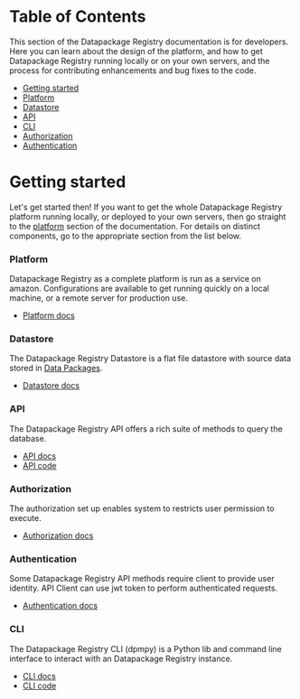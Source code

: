 # Table of Contents

This section of the Datapackage Registry documentation is for developers. Here you can learn about the design of the platform, and how to get Datapackage Registry running locally or on your own servers, and the process for contributing enhancements and bug fixes to the code.

- [Getting started](#getting-started)
- [Platform](platform/)
- [Datastore](datastore/)
- [API](api/)
- [CLI](cli/)
- [Authorization](authorization/)
- [Authentication](authentication/)

# Getting started

Let's get started then! If you want to get the whole Datapackage Registry platform running locally, or deployed to your own servers, then go straight to the [platform](platform/) section of the documentation. For details on distinct components, go to the appropriate section from the list below.

### Platform

Datapackage Registry as a complete platform is run as a service on amazon. Configurations are available to get running quickly on a local machine, or a remote server for production use.

- [Platform docs](platform/)

### Datastore

The Datapackage Registry Datastore is a flat file datastore with source data stored in [Data Packages](http://specs.frictionlessdata.io/).

- [Datastore docs](datastore/)

### API

The Datapackage Registry API offers a rich suite of methods to query the database.

- [API docs](api/)
- [API code](https://github.com/frictionlessdata/dpr-api)

### Authorization
The authorization set up enables system to restricts user permission to execute.

- [Authorization docs](authorization/)

### Authentication

Some Datapackage Registry API methods require client to provide user identity. API Client can use jwt token to perform authenticated requests.

- [Authentication docs](authentication/)

### CLI

The Datapackage Registry CLI (dpmpy) is a Python lib and command line interface to interact with an Datapackage Registry instance.

- [CLI docs](cli/)
- [CLI code](https://github.com/openspending/dpm-py)

